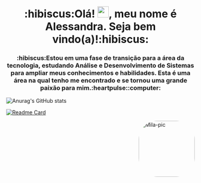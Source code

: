 <h1 align="center">:hibiscus:Olá! <img src="https://raw.githubusercontent.com/MartinHeinz/MartinHeinz/master/wave.gif" width="30px">, meu nome é Alessandra. Seja bem vindo(a)!:hibiscus:</h1>




<h3 align="center">:hibiscus:Estou em uma fase de transição para a área da tecnologia, estudando Análise e Desenvolvimento de Sistemas para ampliar meus conhecimentos e habilidades. Esta é uma área na qual tenho me encontrado e se tornou uma grande paixão para mim.:heartpulse::computer:</h3>







![Anurag's GitHub stats](https://github-readme-stats.vercel.app/api?username=Alessandra-CBarbosa&show_icons=true&theme=dracula)







[![Readme Card](https://github-readme-stats.vercel.app/api/pin/?username=Alessandra-CBarbosa&repo=calculadora&theme=dracula)](https://github.com/anuraghazra/github-readme-stats)


<div>
<img align="right" alt="Mila-pic" height="150" style="border-radius:50px;" src="https://tgram.ru/wiki/stickers/img/BabyYoda/gif/5.gif">
</div>
